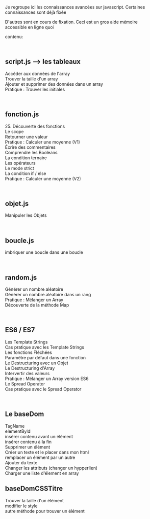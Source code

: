 <p>Je regroupe ici les connaissances avancées sur javascript. Certaines connaissances sont déjà fixée</p>
<p>D'autres sont en cours de fixation. Ceci est un gros aide mémoire accessible en ligne quoi</p>
<p>contenu:</p>
</br>
<h2>script.js --> les tableaux</h2>
<p>
Accéder aux données de l'array</br>
Trouver la taille d'un array</br>
Ajouter et supprimer des données dans un array</br>
Pratique : Trouver les initiales</p>
</br>
<h2>fonction.js</h2>
<p>25. Découverte des fonctions</br>
Le scope</br>
Retourner une valeur</br>
Pratique : Calculer une moyenne (V1)</br>
Écrire des commentaires</br>
Comprendre les Booleans</br>
La condition ternaire</br>
Les opérateurs</br>
Le mode strict</br>
La condition if / else</br>
Pratique : Calculer une moyenne (V2)</p>
</br>
<h2>objet.js</h2>
<p>Manipuler les Objets</p>
</br>
<h2>boucle.js</h2>
<p>imbriquer une boucle dans une boucle</p>
</br>
<h2>random.js</h2>
<p>Générer un nombre aléatoire</br>
Générer un nombre aléatoire dans un rang</br>
Pratique : Mélanger un Array</br>
Découverte de la méthode Map</p>
</br>
<h2>ES6 / ES7</h2>
<p>Les Template Strings</br>
Cas pratique avec les Template Strings</br>
Les fonctions Fléchées</br>
Paramètre par défaut dans une fonction</br>
Le Destructuring avec un Objet</br>
Le Destructuring d'Array</br>
Intervertir des valeurs</br>
Pratique : Mélanger un Array version ES6</br>
Le Spread Operator</br>
Cas pratique avec le Spread Operator</p>
</br>
<h2> Le baseDom</h2>
<p>TagName</br>
elementById</br>
insérer contenu avant un élément</br>
insérer contenu à la fin</br>
Supprimer un élément</br>
Créer un texte et le placer dans mon html</br>
remplacer un élément par un autre</br>
Ajouter du texte</br>
Changer les attributs (changer un hypperlien)</br>
Charger une liste d'élement en array</br></p>
<h2>baseDomCSSTitre</h2>
<p>Trouver la taille d'un élément</br>
modifier le style</br>
autre méthode pour trouver un élément</br></p>


